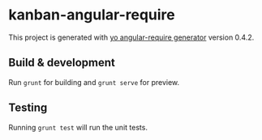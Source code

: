 # kanban-angular-require

This project is generated with [yo angular-require generator](https://github.com/aaronallport/generator-angular-require)
version 0.4.2.

## Build & development

Run `grunt` for building and `grunt serve` for preview.

## Testing

Running `grunt test` will run the unit tests.
